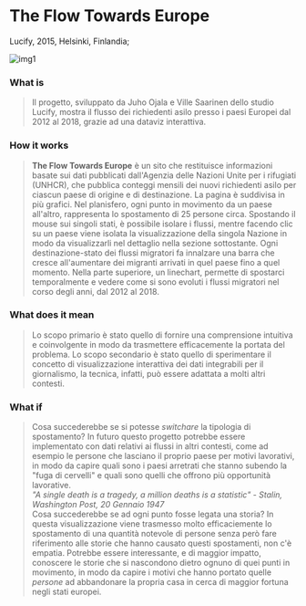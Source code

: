 # The Flow Towards Europe
Lucify, 2015, Helsinki, Finlandia;

![img1](https://github.com/RobertoAlesi/archive/blob/main/RobertoAlesi/Close_Reading/imgs/tfteurope.png)

### What is
>Il progetto, sviluppato da Juho Ojala e Ville Saarinen dello studio Lucify, mostra il flusso dei richiedenti asilo presso i paesi Europei dal 2012 al 2018, grazie ad una dataviz interattiva.


### How it works
>**The Flow Towards Europe** è un sito che restituisce informazioni basate sui dati pubblicati dall'Agenzia delle Nazioni Unite per i rifugiati (UNHCR), che pubblica conteggi mensili dei nuovi richiedenti asilo per ciascun paese di origine e di destinazione.
>La pagina è suddivisa in più grafici. Nel planisfero, ogni punto in movimento da un paese all'altro, rappresenta lo spostamento di 25 persone circa. Spostando il mouse sui singoli stati, è possibile isolare i flussi, mentre facendo clic su un paese viene isolata la visualizzazione della singola Nazione in modo da visualizzarli nel dettaglio nella sezione sottostante. Ogni destinazione-stato dei flussi migratori fa innalzare una barra che cresce all'aumentare dei migranti arrivati in quel paese fino a quel momento.
>Nella parte superiore, un linechart, permette di spostarci temporalmente e vedere come si sono evoluti i flussi migratori nel corso degli anni, dal 2012 al 2018.


### What does it mean
>Lo scopo primario è stato quello di fornire una comprensione intuitiva e coinvolgente in modo da 
trasmettere efficacemente la portata del problema.
Lo scopo secondario è stato quello di sperimentare il concetto di visualizzazione interattiva dei dati integrabili per il giornalismo, la tecnica, infatti, può essere adattata a molti altri contesti.


### What if
>Cosa succederebbe se si potesse _switchare_ la tipologia di spostamento?
In futuro questo progetto potrebbe essere implementato con dati relativi ai flussi in altri contesti, come ad esempio le persone che lasciano il proprio paese per motivi lavorativi, in modo da capire quali sono i paesi arretrati che stanno subendo la "fuga di cervelli" e quali sono quelli che offrono più opportunità lavorative.  
>_"A single death is a tragedy, a million deaths is a statistic" - Stalin, Washington Post, 20 Gennaio 1947_  
Cosa succederebbe se ad ogni punto fosse legata una storia?
In questa visualizzazione viene trasmesso molto efficaciemente lo spostamento di una quantità notevole di persone senza però fare riferimento alle storie che hanno causato questi spostamenti, non c'è empatia.
Potrebbe essere interessante, e di maggior impatto, conoscere le storie che si nascondono dietro ognuno di quei punti in movimento, in modo da capire i motivi che hanno portato quelle *persone* ad abbandonare la propria casa in cerca di maggior fortuna negli stati europei.
